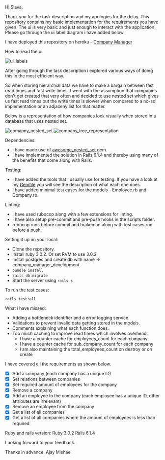 Hi Slava,

Thank you for the task description and my apologies for the delay.
This repository contains my basic implementation for the requirements you have given.
The ui is very basic and just enough to interact with the application. Please go through the ui label diagram i have added below.

I have deployed this repository on heroku - [Company Manager](https://shielded-retreat-15233.herokuapp.com/)

How to read the ui:

![ui_labels](https://user-images.githubusercontent.com/13768552/139883974-655c2ac4-1870-4cf5-ac49-e05432c873ac.jpeg)


After going through the task description i explored various ways of doing this in the most efficient way.

So when storing hierarchial data we have to make a bargain between fast read times and fast write times. 
I went with the assumption that companies don't get created that very often and decided to use nested set which gives us fast read times but the 
write times is slower when compared to a no-sql implementation or an adjaceny list for that matter.

Below is a representation of how companies look visually when stored in a database that uses nested set.

![comapny_nested_set](https://user-images.githubusercontent.com/13768552/139866361-72397ab7-6ae8-4391-923a-e2ed64eb1ab1.jpeg)
![company_tree_representation](https://user-images.githubusercontent.com/13768552/139866363-772c2520-227d-45b4-a598-88892326af0f.jpeg)

Dependencies:

- I have made use of [awesome_nested_set](https://github.com/collectiveidea/awesome_nested_set) gem.
- I have implemented the solution in Rails 6.1.4 and thereby using many of the benefits that come along with Rails.

Testing:
- I have added the tools that i usually use for testing. If you have a look at my [Gemfile](https://github.com/mishaelajay/company-manager/blob/main/Gemfile) you will see the description of what each one does.
- I have added minimal test cases for the models - Employee.rb and Company.rb.

Linting:
- I have used rubocop along with a few extensions for linting.
- I have also setup pre-commit and pre-push hooks in the scripts folder.
- rubocop runs before commit and brakeman along with test cases run before a push.


Setting it up on your local:

- Clone the repository.
- Install ruby 3.0.2. Or set RVM to use 3.0.2
- Install postgres and create db with name -> company_manager_development
- ```bundle install```
- ```rails db:migrate```
- Start the server using ```rails s```

To run the test cases:

```rails test:all```

What i have missed:
- Adding a bottleneck identifier and a error logging service.
- Validations to prevent invalid data getting stored in the models.
- Comments explaining what each function does.
- Too much caching to improve read times which involves overhead.
  - I have a counter cache for employees_count for each company
  - I have a counter cache for sub_company_count for each company
  - I am also maintaining the total_employees_count on destroy or on create 


I have covered all the requirements as shown below.
- [x] Add a company (each company has a unique ID)
- [x] Set relations between companies
- [x] Set required amount of employees for the company
- [x] Remove a company
- [x] Add an employee to the company (each employee has a unique ID, other attributes are irrelevant)
- [x] Remove an employee from the company
- [x] Get a list of all companies
- [x] Get a list of all companies where the amount of employees is less than required

Ruby and rails version: 
Ruby 3.0.2
Rails 6.1.4


Looking forward to your feedback. 

Thanks in advance,
Ajay Mishael
